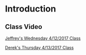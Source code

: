 # Introduction

## Class Video

[Jeffrey's Wednesday 4/12/2017 Class](https://codingbootcamp.hosted.panopto.com/Panopto/Pages/Viewer.aspx?id=1fb55aa7-6e2b-46c2-8a70-48fab857fee3)

[Derek's Thursday 4/13/2017 Class](https://codingbootcamp.hosted.panopto.com/Panopto/Pages/Viewer.aspx?id=466f52e0-6e27-4940-92b5-21119c95f696)
